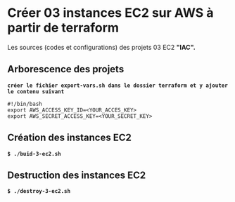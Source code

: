 # Créer 03 instances EC2 sur AWS à partir de terraform

Les sources (codes et configurations) des projets 03 EC2 **"IAC".**

## Arborescence des projets
**`créer le fichier export-vars.sh dans le dossier terraform et y ajouter le contenu suivant `**
```
#!/bin/bash
export AWS_ACCESS_KEY_ID=<YOUR_ACCES_KEY>
export AWS_SECRET_ACCESS_KEY=<YOUR_SECRET_KEY>

```
## Création des instances EC2
**`$ ./buid-3-ec2.sh `**

## Destruction des instances EC2
**`$ ./destroy-3-ec2.sh `**
